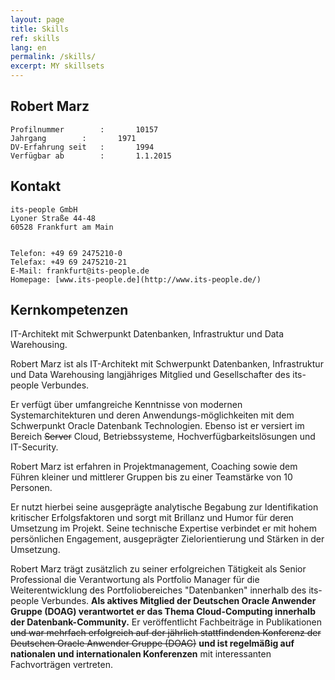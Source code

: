 ```yaml
---
layout: page
title: Skills
ref: skills
lang: en
permalink: /skills/
excerpt: MY skillsets
---
```



## Robert Marz

    Profilnummer        :       10157
    Jahrgang        :       1971
    DV-Erfahrung seit   :       1994
    Verfügbar ab        :       1.1.2015

## Kontakt

	its-people GmbH
    Lyoner Straße 44-48
    60528 Frankfurt am Main


    Telefon: +49 69 2475210-0
    Telefax: +49 69 2475210-21
    E-Mail: frankfurt@its-people.de
    Homepage: [www.its-people.de](http://www.its-people.de/)

## Kernkompetenzen

IT-Architekt mit Schwerpunkt Datenbanken, Infrastruktur und Data Warehousing.

Robert Marz ist als IT-Architekt mit Schwerpunkt Datenbanken, Infrastruktur und Data Warehousing langjähriges Mitglied und Gesellschafter des its-people Verbundes.

Er verfügt über umfangreiche Kenntnisse von modernen Systemarchitekturen und deren Anwendungs-möglichkeiten mit dem Schwerpunkt Oracle Datenbank   Technologien. Ebenso ist er versiert im Bereich ~~Server~~ Cloud, Betriebssysteme, Hochverfügbarkeitslösungen und IT-Security.

Robert Marz ist erfahren in Projektmanagement, Coaching sowie dem Führen kleiner und mittlerer Gruppen bis zu einer Teamstärke von 10 Personen.

Er nutzt hierbei seine ausgeprägte analytische Begabung zur Identifikation kritischer Erfolgsfaktoren und sorgt mit Brillanz und Humor für deren Umsetzung im Projekt. Seine technische Expertise verbindet er mit hohem persönlichen Engagement, ausgeprägter Zielorientierung und Stärken in der Umsetzung.

Robert Marz trägt zusätzlich zu seiner erfolgreichen Tätigkeit als Senior Professional die Verantwortung als Portfolio Manager für die Weiterentwicklung des Portfoliobereiches "Datenbanken" innerhalb des its-people Verbundes. __Als aktives Mitglied der Deutschen Oracle Anwender Gruppe (DOAG) verantwortet er das Thema Cloud-Computing innerhalb der Datenbank-Community.__ Er veröffentlicht Fachbeiträge in Publikationen ~~und war mehrfach erfolgreich auf der jährlich stattfindenden Konferenz der Deutschen Oracle Anwender Gruppe (DOAG)~~ __und ist regelmäßig auf nationalen und internationalen Konferenzen__ mit interessanten Fachvorträgen vertreten.
